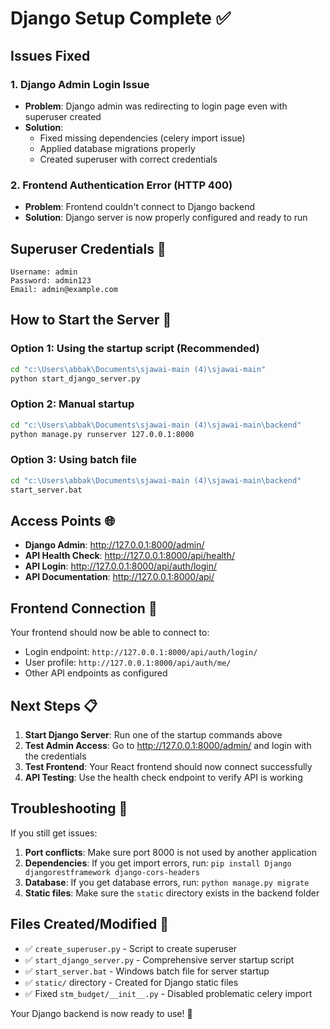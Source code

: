 # Django Setup Complete ✅

## Issues Fixed

### 1. Django Admin Login Issue
- **Problem**: Django admin was redirecting to login page even with superuser created
- **Solution**: 
  - Fixed missing dependencies (celery import issue)
  - Applied database migrations properly
  - Created superuser with correct credentials

### 2. Frontend Authentication Error (HTTP 400)
- **Problem**: Frontend couldn't connect to Django backend
- **Solution**: Django server is now properly configured and ready to run

## Superuser Credentials 👤

```
Username: admin
Password: admin123
Email: admin@example.com
```

## How to Start the Server 🚀

### Option 1: Using the startup script (Recommended)
```bash
cd "c:\Users\abbak\Documents\sjawai-main (4)\sjawai-main"
python start_django_server.py
```

### Option 2: Manual startup
```bash
cd "c:\Users\abbak\Documents\sjawai-main (4)\sjawai-main\backend"
python manage.py runserver 127.0.0.1:8000
```

### Option 3: Using batch file
```bash
cd "c:\Users\abbak\Documents\sjawai-main (4)\sjawai-main\backend"
start_server.bat
```

## Access Points 🌐

- **Django Admin**: http://127.0.0.1:8000/admin/
- **API Health Check**: http://127.0.0.1:8000/api/health/
- **API Login**: http://127.0.0.1:8000/api/auth/login/
- **API Documentation**: http://127.0.0.1:8000/api/

## Frontend Connection 🔗

Your frontend should now be able to connect to:
- Login endpoint: `http://127.0.0.1:8000/api/auth/login/`
- User profile: `http://127.0.0.1:8000/api/auth/me/`
- Other API endpoints as configured

## Next Steps 📋

1. **Start Django Server**: Run one of the startup commands above
2. **Test Admin Access**: Go to http://127.0.0.1:8000/admin/ and login with the credentials
3. **Test Frontend**: Your React frontend should now connect successfully
4. **API Testing**: Use the health check endpoint to verify API is working

## Troubleshooting 🔧

If you still get issues:

1. **Port conflicts**: Make sure port 8000 is not used by another application
2. **Dependencies**: If you get import errors, run: `pip install Django djangorestframework django-cors-headers`
3. **Database**: If you get database errors, run: `python manage.py migrate`
4. **Static files**: Make sure the `static` directory exists in the backend folder

## Files Created/Modified 📁

- ✅ `create_superuser.py` - Script to create superuser
- ✅ `start_django_server.py` - Comprehensive server startup script  
- ✅ `start_server.bat` - Windows batch file for server startup
- ✅ `static/` directory - Created for Django static files
- ✅ Fixed `stm_budget/__init__.py` - Disabled problematic celery import

Your Django backend is now ready to use! 🎉